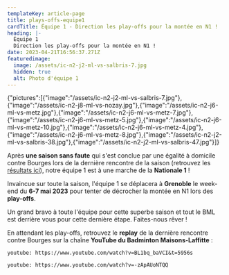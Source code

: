 ```yaml
---
templateKey: article-page
title: plays-offs-equipe1
cardTitle: Équipe 1 - Direction les play-offs pour la montée en N1 !
heading: |-
  Équipe 1
  Direction les play-offs pour la montée en N1 !
date: 2023-04-21T16:56:37.271Z
featuredimage:
  image: /assets/ic-n2-j2-ml-vs-salbris-7.jpg
  hidden: true
  alt: Photo d'équipe 1
---
```

<gallery>{"pictures":[{"image":"/assets/ic-n2-j2-ml-vs-salbris-7.jpg"},{"image":"/assets/ic-n2-j8-ml-vs-nozay.jpg"},{"image":"/assets/ic-n2-j6-ml-vs-metz.jpg"},{"image":"/assets/ic-n2-j6-ml-vs-metz-7.jpg"},{"image":"/assets/ic-n2-j6-ml-vs-metz-5.jpg"},{"image":"/assets/ic-n2-j6-ml-vs-metz-10.jpg"},{"image":"/assets/ic-n2-j6-ml-vs-metz-4.jpg"},{"image":"/assets/ic-n2-j6-ml-vs-metz-8.jpg"},{"image":"/assets/ic-n2-j2-ml-vs-salbris-38.jpg"},{"image":"/assets/ic-n2-j2-ml-vs-salbris-47.jpg"}]}</gallery>

Après **une saison sans faute** qui s'est conclue par une égalité à domicile contre Bourges lors de la dernière rencontre de la saison (retrouvez les [résultats ici](https://badml.com/results/2023-04-15-16-00-interclub-equipe-1/)), notre équipe 1 est à une marche de la **Nationale 1** !

Invaincue sur toute la saison, l'équipe 1 se déplacera à **Grenoble** le week-end du **6-7 mai 2023** pour tenter de décrocher la montée en N1 lors des **play-offs**.

Un grand bravo à toute l'équipe pour cette superbe saison et tout le BML est derrière vous pour cette dernière étape. Faites-nous rêver !

En attendant les play-offs, retrouvez le **replay** de la dernière rencontre contre Bourges sur la chaîne **YouTube du Badminton Maisons-Laffitte** :

`youtube: https://www.youtube.com/watch?v=BL1bq_baVCI&t=5956s`

`youtube: https://www.youtube.com/watch?v=-zApAUoNTQQ`